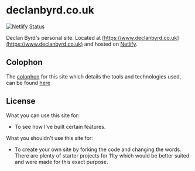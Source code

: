 # declanbyrd.co.uk

[![Netlify Status](https://api.netlify.com/api/v1/badges/44b02513-6a10-4c0b-a2b7-60e4797fd78d/deploy-status)](https://app.netlify.com/sites/declanbyrd/deploys)

Declan Byrd's personal site. Located at [https://www.declanbyrd.co.uk](https://www.declanbyrd.co.uk) and hosted on [Netlify](https://www.netlify.com/).

## Colophon

The [colophon](https://www.merriam-webster.com/dictionary/colophon) for this site which details the tools and technologies used, can be found [here](https://www.declanbyrd.co.uk/colophon)

## License

What you can use this site for:

- To see how I've built certain features.

What you shouldn't use this site for:

- To create your own site by forking the code and changing the words. There are plenty of starter projects for 11ty which would be better suited and were made for this exact purpose.
